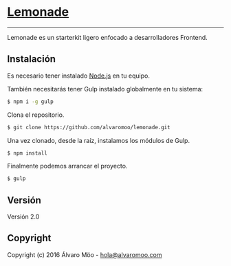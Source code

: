 # [Lemonade](http://alvaromoo.com)
----------------------------------
Lemonade es un starterkit ligero enfocado a desarrolladores Frontend.


## Instalación

Es necesario tener instalado [Node.js](https://nodejs.org/) en tu equipo.

También necesitarás tener Gulp instalado globalmente en tu sistema:

```sh
$ npm i -g gulp
```

Clona el repositorio.
```sh
$ git clone https://github.com/alvaromoo/lemonade.git
```

Una vez clonado, desde la raíz, instalamos los módulos de Gulp.
```sh
$ npm install
```

Finalmente podemos arrancar el proyecto.
```sh
$ gulp
```


## Versión
Versión 2.0


## Copyright
Copyright (c) 2016 Álvaro Möo - hola@alvaromoo.com
